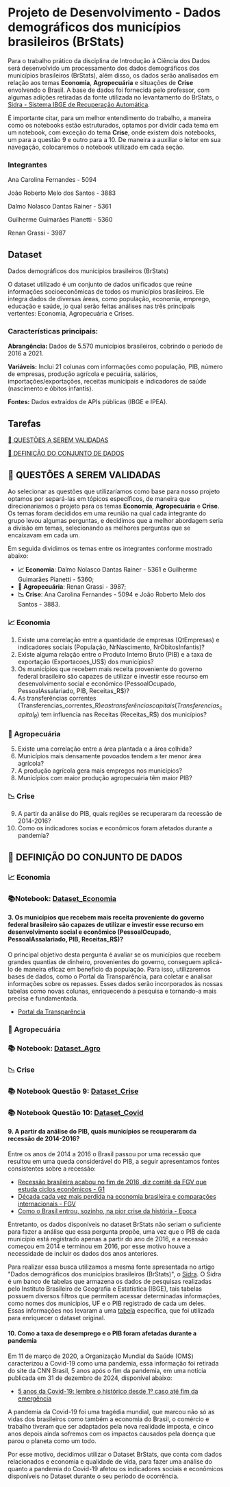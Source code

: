 # **Projeto de Desenvolvimento - Dados demográficos dos municípios brasileiros (BrStats)**

Para o trabalho prático da disciplina de Introdução à Ciência dos Dados será desenvolvido um processamento dos dados demográficos dos municípios brasileiros (BrStats), além disso, os dados serão analisados em relação aos temas **Economia**, **Agropecuária** e situações de **Crise** envolvendo o Brasil. A base de dados foi fornecida pelo professor, com algumas adições retiradas da fonte utilizada no levantamento do BrStats, o [Sidra - Sistema IBGE de Recuperação Automática](https://sidra.ibge.gov.br/pesquisa/censo-demografico/series-temporais/series-temporais/).

É importante citar, para um melhor entendimento do trabalho, a maneira como os notebooks estão estruturados, optamos por dividir cada tema em um notebook, com exceção do tema **Crise**, onde existem dois notebooks, um para a questão 9 e outro para a 10. De maneira a auxiliar o leitor em sua navegação, colocaremos o notebook utilizado em cada seção.


### Integrantes

Ana Carolina Fernandes - 5094

João Roberto Melo dos Santos - 3883

Dalmo Nolasco Dantas Rainer - 5361

Guilherme Guimarães Pianetti - 5360

Renan Grassi - 3987

## **Dataset**

Dados demográficos dos municípios brasileiros (BrStats)

O dataset utilizado é um conjunto de dados unificados que reúne informações socioeconômicas de todos os municípios brasileiros. Ele integra dados de diversas áreas, como população, economia, emprego, educação e saúde, jo qual serão feitas análises nas três principais vertentes: Economia, Agropecuária e Crises.

### **Características principais:**
**Abrangência:** Dados de 5.570 municípios brasileiros, cobrindo o período de 2016 a 2021.

**Variáveis:** Inclui 21 colunas com informações como população, PIB, número de empresas, produção agrícola e pecuária, salários, importações/exportações, receitas municipais e indicadores de saúde (nascimento e óbitos infantis).

**Fontes:** Dados extraídos de APIs públicas (IBGE e IPEA).

## **Tarefas**

[🔵 QUESTÕES A SEREM VALIDADAS](https://github.com/anaC-Fernandes/ProjetoDados#-questões-a-serem-validadas)

[🔴 DEFINIÇÃO DO CONJUNTO DE DADOS](https://github.com/anaC-Fernandes/ProjetoDados#-definição-do-conjunto-de-dados)

## **🔵 QUESTÕES A SEREM VALIDADAS**

Ao selecionar as questões que utilizaríamos como base para nosso projeto optamos por separá-las em tópicos específicos, de maneira que direcionariamos o projeto para os temas **Economia**, **Agropecuária** e **Crise**. Os temas foram decididos em uma reunião na qual cada integrante do grupo levou algumas perguntas, e decidimos que a melhor abordagem seria a divisão em temas, selecionando as melhores perguntas que se encaixavam em cada um. 

Em seguida dividimos os temas entre os integrantes conforme mostrado abaixo:

- **📈 Economia**: Dalmo Nolasco Dantas Rainer - 5361 e Guilherme Guimarães Pianetti - 5360;
- **🌱 Agropecuária**: Renan Grassi - 3987;
- **📉 Crise**: Ana Carolina Fernandes - 5094 e João Roberto Melo dos Santos - 3883.

### **📈 Economia**
1. Existe uma correlação entre a quantidade de empresas (QtEmpresas) e indicadores sociais (População, NrNascimento, NrObitosInfantis)?
2. Existe alguma relação entre o Produto Interno Bruto (PIB) e a taxa de exportação (Exportacoes_US$) dos municípios?
3. Os municípios que recebem mais receita proveniente do governo federal brasileiro são capazes de utilizar e investir esse recurso em desenvolvimento social e econômico (PessoalOcupado, PessoalAssalariado, PIB, Receitas_R$)?
4. As transferências correntes (Transferencias_correntes_R$) e as transferências capitais (Transferencias_capital_R$) tem influencia nas Receitas (Receitas_R$) dos municípios?

### **🌱 Agropecuária**
5. Existe uma correlação entre a área plantada e a área colhida?
6. Municípios mais densamente povoados tendem a ter menor área agrícola?
7. A produção agrícola gera mais empregos nos municípios?
8. Municípios com maior produção agropecuária têm maior PIB?
### **📉 Crise**

9. A partir da análise do PIB, quais regiões se recuperaram da recessão de 2014-2016? 
10. Como os indicadores socias e econômicos foram afetados durante a pandemia?

## **🔴 DEFINIÇÃO DO CONJUNTO DE DADOS**

### **📈 Economia**

### **📚Notebook**: [Dataset_Economia](https://github.com/anaC-Fernandes/ProjetoDados/blob/292a5f31c338f9156d05305fa3d1e98a96b6ae9a/Notebooks/Dataset_Economia.ipynb)

#### **3. Os municípios que recebem mais receita proveniente do governo federal brasileiro são capazes de utilizar e investir esse recurso em desenvolvimento social e econômico (PessoalOcupado, PessoalAssalariado, PIB, Receitas_R$)?**

O principal objetivo desta pergunta é avaliar se os municípios que recebem grandes quantias de dinheiro, provenientes do governo, conseguem aplicá-lo de maneira eficaz em benefício da população. Para isso, utilizaremos bases de dados, como o Portal da Transparência, para coletar e analisar informações sobre os repasses. Esses dados serão incorporados às nossas tabelas como novas colunas, enriquecendo a pesquisa e tornando-a mais precisa e fundamentada.

  - [Portal da Transparência](https://portaldatransparencia.gov.br/transferencias/consulta?ordenarPor=mesAno&direcao=desc)

### **🌱 Agropecuária**

### **📚 Notebook**: [Dataset_Agro](https://github.com/anaC-Fernandes/ProjetoDados/blob/292a5f31c338f9156d05305fa3d1e98a96b6ae9a/Notebooks/Dataset_Agro.ipynb)

### **📉 Crise**

### **📚 Notebook Questão 9**: [Dataset_Crise](https://github.com/anaC-Fernandes/ProjetoDados/blob/292a5f31c338f9156d05305fa3d1e98a96b6ae9a/Notebooks/Dataset_Crise.ipynb)
### **📚 Notebook Questão 10**: [Dataset_Covid](https://github.com/anaC-Fernandes/ProjetoDados/blob/292a5f31c338f9156d05305fa3d1e98a96b6ae9a/Notebooks/Analise-Covid.ipynb)

#### **9. A partir da análise do PIB, quais municípios se recuperaram da recessão de 2014-2016?**

Entre os anos de 2014 a 2016 o Brasil passou por uma recessão que resultou em uma queda considerável do PIB, a seguir apresentamos fontes consistentes
sobre a recessão:

  - [Recessão brasileira acabou no fim de 2016, diz comitê da FGV que estuda ciclos econômicos - G1](https://g1.globo.com/economia/noticia/recessao-brasileira-acabou-no-fim-de-2016-diz-comite-da-fgv-que-estuda-ciclos-economicos.ghtml)
  - [Década cada vez mais perdida na economia brasileira e comparações internacionais - FGV](https://portal.fgv.br/artigos/decada-cada-vez-mais-perdida-economia-brasileira-e-comparacoes-internacionais)
  - [Como o Brasil entrou, sozinho, na pior crise da história - Epoca](https://epoca.globo.com/ideias/noticia/2016/04/como-o-brasil-entrou-sozinho-na-pior-crise-da-historia.html)

  Entretanto, os dados disponíveis no dataset BrStats não seriam o suficiente para fazer a análise que essa pergunta propõe, uma vez que o PIB de cada município está registrado apenas a partir do ano de 
  2016, e a recessão começou em 2014 e terminou em 2016, por esse motivo houve a necessidade de incluir os dados dos anos anteriores.
  
  Para realizar essa busca utilizamos a mesma fonte apresentada no artigo "Dados demográficos dos municípios brasileiros (BrStats)", o [Sidra](https://sidra.ibge.gov.br/pesquisa/censo-demografico/series-temporais/series-temporais/). O Sidra é um banco de tabelas que armazena os dados de pesquisas realizadas pelo Instituto Brasileiro de Geografia e Estatística (IBGE), tais tabelas possuem diversos filtros que permitem acessar determinadas informações, como nomes dos municípios, UF e o PIB registrado de cada um deles. Essas informações nos levaram a uma [tabela](https://sidra.ibge.gov.br/tabela/5938#resultado) específica, que foi utilizada para enriquecer o dataset original.

#### **10. Como a taxa de desemprego e o PIB foram afetadas durante a pandemia**

Em 11 de março de 2020, a Organização Mundial da Saúde (OMS) caracterizou a Covid-19 como uma pandemia, essa informação foi retirada do site da CNN Brasil, 5 anos após o fim da pandemia, em uma notícia publicada em 31 de dezembro de 2024, disponível abaixo:

- [5 anos da Covid-19: lembre o histórico desde 1º caso até fim da emergência](https://www.cnnbrasil.com.br/saude/5-anos-da-covid-19-relembre-o-historico-desde-1o-caso-ate-fim-da-emergencia/)

A pandemia da Covid-19 foi uma tragédia mundial, que marcou não só as vidas dos brasileiros como também a economia do Brasil, o comércio e trabalho tiveram que ser adaptados pela nova realidade imposta, e cinco anos depois ainda sofremos com os impactos causados pela doença que parou o planeta como um todo. 

Por esse motivo, decidimos utilizar o Dataset BrStats, que conta com dados relacionados e economia e qualidade de vida, para fazer uma análise do quanto a pandemia do Covid-19 afetou os indicadores sociais e econômicos disponíveis no Dataset durante o seu período de ocorrência.
